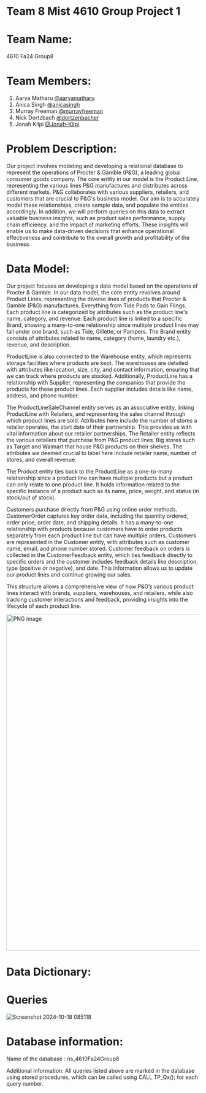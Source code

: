 # Team 8 Mist 4610 Group Project 1
# Team Name:
4610 Fa24 Group8
# Team Members:
1. Aarya Matharu [@aaryamatharu](https://www.github.com/aaryamatharu)
2. Anica Singh [@anicasingh](https://www.github.com/anicasingh)
3. Murray Freeman [@murrayfreeman](https://www.github.com/murrayfreeman)
4. Nick Dortzbach [@dortzenbacher](https://www.github.com/dortzenbacher)
5. Jonah Kilpi [@Jonah-Kilpi](https://www.github.com/Jonah-Kilpi)
# Problem Description:
Our project involves modeling and developing a relational database to represent the operations of Procter & Gamble (P&G), a leading global consumer goods company. The core entity in our model is the Product Line, representing the various lines P&G manufactures and distributes across different markets. P&G collaborates with various suppliers, retailers, and customers that are crucial to P&G's business model. Our aim is to accurately model these relationships, create sample data, and populate the entities accordingly. In addition, we will perform queries on this data to extract valuable business insights, such as product sales performance, supply chain efficiency, and the impact of marketing efforts. These insights will enable us to make data-driven decisions that enhance operational effectiveness and contribute to the overall growth and profitability of the business.
# Data Model:
Our project focuses on developing a data model based on the operations of Procter & Gamble. In our data model, the core entity revolves around Product Lines, representing the diverse lines of products that Procter & Gamble (P&G) manufactures. Everything from Tide Pods to Gain Flings. Each product line is categorized by attributes such as the product line's name, category, and revenue. Each product line is linked to a specific Brand, showing a many-to-one relationship since multiple product lines may fall under one brand, such as Tide, Gillette, or Pampers. The Brand entity consists of attributes related to name, category (home, laundry etc.), revenue, and description. 

ProductLine is also connected to the Warehouse entity, which represents storage facilities where products are kept. The warehouses are detailed with attributes like location, size, city, and contact information, ensuring that we can track where products are stocked. Additionally, ProductLine has a relationship with Supplier, representing the companies that provide the products for these product lines. Each supplier includes details like name, address, and phone number.

The ProductLineSaleChannel entity serves as an associative entity, linking ProductLine with Retailers, and representing the sales channel through which product lines are sold. Attributes here include the number of stores a retailer operates, the start date of their partnership. This provides us with vital information about our retailer partnerships. The Retailer entity reflects the various retailers that purchase from P&G product lines. Big stores such as Target and Walmart that house P&G products on their shelves. The attributes we deemed crucial to label here include retailer name, number of stores, and overall revenue.

The Product entity ties back to the ProductLine as a one-to-many relationship since a product line can have multiple products but a product can only relate to one product line. It holds information related to the specific instance of a product such as its  name, price, weight, and status (in stock/out of stock). 

Customers purchase directly from P&G using online order methods. CustomerOrder captures key order data, including the quantity ordered, order price, order date, and shipping details. It has a many-to-one relationship with products because customers have to order products separately from each product line but can have multiple orders. Customers are represented in the Customer entity, with attributes such as customer name, email, and phone number stored. Customer feedback on orders is collected in the CustomerFeedback entity, which ties feedback directly to specific orders and the customer includes feedback details like description, type (positive or negative), and date. This information allows us to update our product lines and continue growing our sales.

This structure allows a comprehensive view of how P&G’s various product lines interact with brands, suppliers, warehouses, and retailers, while also tracking customer interactions and feedback, providing insights into the lifecycle of each product line.

<img width="876" alt="PNG image" src="https://github.com/user-attachments/assets/38014aaa-0944-46cf-a63c-bbce7fe38773">



# Data Dictionary:
# Queries
![Screenshot 2024-10-18 085118](https://github.com/user-attachments/assets/6ec4126e-be48-45fa-86fe-31091ce0ab34) 


# Database information:
Name of the database : ns_4610Fa24Group8

Additional information: All queries listed above are marked in the database using stored procedures, which can be called using CALL TP_Qx(); for each query number. 
